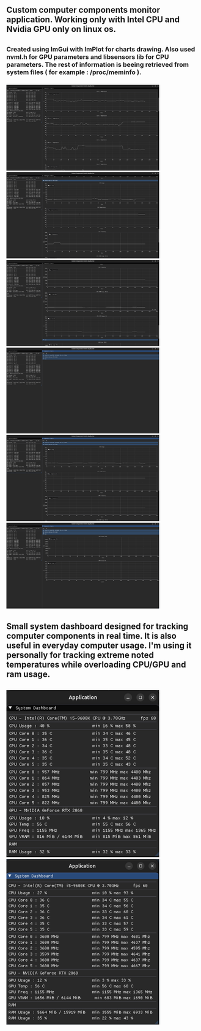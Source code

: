 <h2><p>Custom computer components monitor application. Working only with Intel CPU and Nvidia GPU only on linux os.<p><h2>
<h3><p>Created using ImGui with ImPlot for charts drawing. Also used nvml.h for GPU parameters and libsensors lib for CPU parameters. The rest of information is beeing retrieved from system files ( for example : /proc/meminfo ).<p><h3>

<p allign="center">
    <img src="ss/4.png" alt="4" width="400">
    <img src="ss/5.png" alt="5" width="400">
    <img src="ss/6.png" alt="6" width="400">
    <img src="ss/7.png" alt="7" width="400">
    <img src="ss/8.png" alt="8" width="400">
    <img src="ss/9.png" alt="9" width="400">
</p>

<h2><p>Small system dashboard designed for tracking computer components in real time. It is also useful in everyday computer usage. I'm using it personally for tracking extreme noted temperatures while overloading CPU/GPU and ram usage.<p><h2>

<p allign="center">
    <img src="ss/1.png" alt="1" width="400">
    <img src="ss/3.png" alt="3" width="400">
</p>
